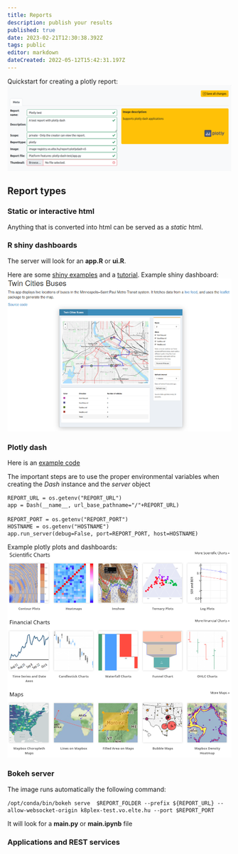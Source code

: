 ```yaml
---
title: Reports
description: publish your results
published: true
date: 2023-02-21T12:30:38.392Z
tags: public
editor: markdown
dateCreated: 2022-05-12T15:42:31.197Z
---
```


Quickstart for creating a plotly report:
![](/static/report_newplotly-example.png)

## Report types
### Static or interactive html
Anything that is converted into html can be served as a *static* html.

### R shiny dashboards
The server will look for an **app.R** or **ui.R**.

Here are some [shiny examples](https://rstudio.github.io/shinydashboard/examples.html) and a [tutorial](https://shiny.rstudio.com/tutorial/).
Example shiny dashboard: ![](/static/shiny-example.png)
### Plotly dash
Here is an [example code](/static/plotly-dash-app-example.py)

The important steps are to use the proper environmental variables when creating the *Dash* instance and the *server* object
```
REPORT_URL = os.getenv("REPORT_URL")
app = Dash(__name__, url_base_pathname="/"+REPORT_URL)

REPORT_PORT = os.getenv("REPORT_PORT")
HOSTNAME = os.getenv("HOSTNAME")
app.run_server(debug=False, port=REPORT_PORT, host=HOSTNAME)
```

Example plotly plots and dashboards: ![](/static/plotly-example.png)

### Bokeh server
The image runs automatically the following command:
```
/opt/conda/bin/bokeh serve  $REPORT_FOLDER --prefix ${REPORT_URL} --allow-websocket-origin k8plex-test.vo.elte.hu --port $REPORT_PORT 
```
It will look for a **main.py** or **main.ipynb** file


### Applications and REST services